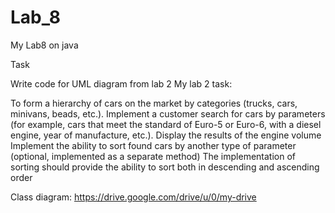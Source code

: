 # Lab_8
My Lab8 on java

Task
 
Write code for UML diagram from lab 2
My lab 2 task:

To form a hierarchy of cars on the market by categories (trucks, cars, minivans, beads, etc.). Implement a customer search for cars by parameters (for example, cars that meet the standard of Euro-5 or Euro-6, with a diesel engine, year of manufacture, etc.). Display the results of the engine volume
Implement the ability to sort found cars by another type of parameter (optional, implemented as a separate method)
The implementation of sorting should provide the ability to sort both in descending and ascending order

Class diagram:
https://drive.google.com/drive/u/0/my-drive

